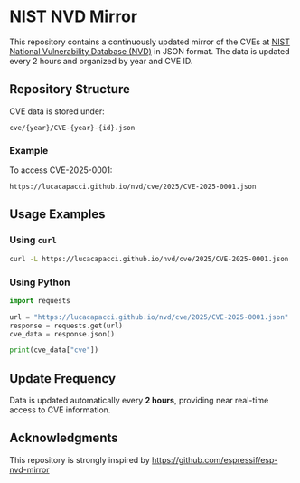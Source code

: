 # NIST NVD Mirror
This repository contains a continuously updated mirror of the CVEs at [NIST National Vulnerability Database (NVD)](https://nvd.nist.gov/) in JSON format. The data is updated every 2 hours and organized by year and CVE ID.

## Repository Structure

CVE data is stored under:

```
cve/{year}/CVE-{year}-{id}.json
```

### Example

To access CVE-2025-0001:

```
https://lucacapacci.github.io/nvd/cve/2025/CVE-2025-0001.json
```

## Usage Examples

### Using `curl`

```bash
curl -L https://lucacapacci.github.io/nvd/cve/2025/CVE-2025-0001.json
```

### Using Python

```python
import requests

url = "https://lucacapacci.github.io/nvd/cve/2025/CVE-2025-0001.json"
response = requests.get(url)
cve_data = response.json()

print(cve_data["cve"])
```

## Update Frequency

Data is updated automatically every **2 hours**, providing near real-time access to CVE information.


## Acknowledgments

This repository is strongly inspired by https://github.com/espressif/esp-nvd-mirror
